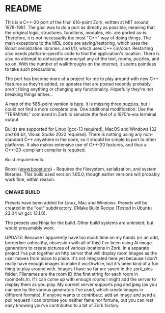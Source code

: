 # README #

This is a C++-20 port of the final 616-point Zork, written at MIT around 1978-1981. The goal was to do a port
as directly as possible, meaning that the original logic, structures, functions, modules, etc. are
ported as-is. Therefore, it is not necessarily the most "C++" way of doing things. The main exceptions 
to the MDL code are saving/restoring, which uses the Boost serialization libraries,
and I/O, which uses C++ cin/cout. Restarting also needs platform-specific code to find the application's
location. There is also no attempt
to obfuscate or encrypt any of the text, rooms, puzzles, and so on. With the number of walkthroughs on the
internet, it seems pointless to take such precautions.

The port has become more of a project for me to play around with new C++ features as they're added, so updates
that are posted recently probably aren't fixing anything or changing any functionality. Hopefully they're not 
breaking things either...

A map of the 585-point version is [here](https://2warpstoneptune.com/2015/05/13/hand-drawn-dungeon-map-1979-1981/).
It is missing three puzzles, but I could not find a more complete one.
One additional modification: Use the "TERMINAL" command in Zork to simulate the feel of a 1970's-era
terminal output.

Builds are supported for Linux (gcc-13 required), MacOS and Windows (32 and 64 bit, Visual Studio 2022 required).
There is nothing using any non-standard C++ anywhere in the code, so it should be simple to port to other
platforms. It also makes extensive use of C++-20 features, and thus a C++-20-compliant compiler
is required. 

Build requirements:

Boost (www.boost.org) - Requires the filesystem, serialization, and system libraries. This build used
version 1.85.0, though earlier versions will probably work fine, within reason.

### CMAKE BUILD
Presets have been added for Linux, Mac and Windows. Presets will be created in the "out" subdirectory.
CMake Build Recipe (Tested in Ubuntu 22.04 w/ gcc 13.1.0).  

The presets use Ninja for the build. Other build systems are untested, but would presumably work.

UPDATE: Because I apparently have too much time on my hands (or an odd, borderline unhealthy, obsession with all of this)
I've been using AI image generators to create pictures of various locations in Zork. In a separate project
I've put together an http server that will display room images as the user moves from place to place. It's
not integrated here yet because I don't really have enough images to make it worthwhile, but it's been kind
of a fun thing to play around with. Images I have so far are saved in the zork_pics folder. Filenames are
the room ID (the first string for each room in roomdefs.h). If I can come up with enough rooms I might add the server to display them as you play. My current
server supports png and jpeg (as you can see by the various generators I've used, which create images in different 
formats). If anyone wants to contribute, add an image and send a pull request! I can promise you neither fame
nor fortune, but you can rest easy knowing you've contributed to a bit of Zork history.